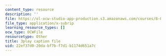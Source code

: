 ```yaml
---
content_type: resource
description: ''
file: https://ol-ocw-studio-app-production.s3.amazonaws.com/courses/8-01sc-classical-mechanics-fall-2016/22ef37d020dabf7bf7d1b1174d651a7c_CsHQ35j_1kY.srt
file_type: application/x-subrip
learning_resource_types: []
ocw_type: OCWFile
resourcetype: Other
title: 3play caption file
uid: 22ef37d0-20da-bf7b-f7d1-b1174d651a7c
---
```


